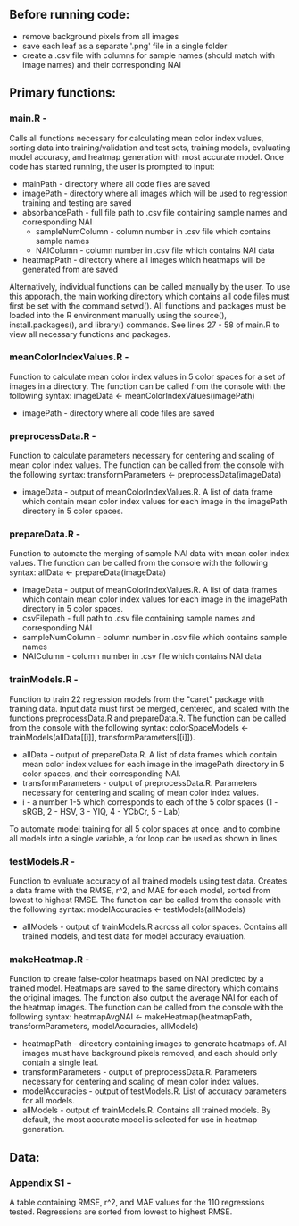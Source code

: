 ## Before running code:
- remove background pixels from all images
- save each leaf as a separate '.png' file in a single folder
- create a .csv file with columns for sample names (should match with image names) and their corresponding NAI

## Primary functions:
### main.R -
Calls all functions necessary for calculating mean color index values, sorting data into training/validation and test sets, training models, evaluating model accuracy, and heatmap generation with most accurate model.
Once code has started running, the user is prompted to input:
- mainPath - directory where all code files are saved
- imagePath - directory where all images which will be used to regression training and testing are saved
- absorbancePath - full file path to .csv file containing sample names and corresponding NAI
  - sampleNumColumn - column number in .csv file which contains sample names
  - NAIColumn - column number in .csv file which contains NAI data
- heatmapPath - directory where all images which heatmaps will be generated from are saved

Alternatively, individual functions can be called manually by the user. To use this apporach, the main working directory which contains all code files must first be set with the command setwd(). All functions and packages must be loaded into the R environment manually using the source(), install.packages(), and library() commands. See lines 27 - 58 of main.R to view all necessary functions and packages.

### meanColorIndexValues.R - 
Function to calculate mean color index values in 5 color spaces for a set of images in a directory. The function can be called from the console with the following syntax: imageData <- meanColorIndexValues(imagePath)
- imagePath - directory where all code files are saved

### preprocessData.R - 
Function to calculate parameters necessary for centering and scaling of mean color index values. The function can be called from the console with the following syntax: transformParameters <- preprocessData(imageData)
- imageData - output of meanColorIndexValues.R. A list of data frame which contain mean color index values for each image in the imagePath directory in 5 color spaces.

### prepareData.R - 
Function to automate the merging of sample NAI data with mean color index values. The function can be called from the console with the following syntax: allData <- prepareData(imageData)
- imageData - output of meanColorIndexValues.R. A list of data frames which contain mean color index values for each image in the imagePath directory in 5 color spaces.
- csvFilepath - full path to .csv file containing sample names and corresponding NAI
- sampleNumColumn - column number in .csv file which contains sample names
- NAIColumn - column number in .csv file which contains NAI data

### trainModels.R -
Function to train 22 regression models from the "caret" package with training data. Input data must first be merged, centered, and scaled with the functions preprocessData.R and prepareData.R. The function can be called from the console with the following syntax: colorSpaceModels <- trainModels(allData[[i]], transformParameters[[i]]).
- allData - output of prepareData.R. A list of data frames which contain mean color index values for each image in the imagePath directory in 5 color spaces, and their corresponding NAI.
- transformParameters - output of preprocessData.R. Parameters necessary for centering and scaling of mean color index values.
- i - a number 1-5 which corresponds to each of the 5 color spaces (1 - sRGB, 2 - HSV, 3 - YIQ, 4 - YCbCr, 5 - Lab)

To automate model training for all 5 color spaces at once, and to combine all models into a single variable, a for loop can be used as shown in lines

### testModels.R -
Function to evaluate accuracy of all trained models using test data. Creates a data frame with the RMSE, r^2, and MAE for each model, sorted from lowest to highest RMSE. The function can be called from the console with the following syntax: modelAccuracies <- testModels(allModels)
- allModels - output of trainModels.R across all color spaces. Contains all trained models, and test data for model accuracy evaluation.


### makeHeatmap.R - 
Function to create false-color heatmaps based on NAI predicted by a trained model. Heatmaps are saved to the same directory which contains the original images. The function also output the average NAI for each of the heatmap images. The function can be called from the console with the following syntax: heatmapAvgNAI <- makeHeatmap(heatmapPath, transformParameters, modelAccuracies, allModels)
- heatmapPath - directory containing images to generate heatmaps of. All images must have background pixels removed, and each should only contain a single leaf.
- transformParameters - output of preprocessData.R. Parameters necessary for centering and scaling of mean color index values.
- modelAccuracies - output of testModels.R. List of accuracy parameters for all models.
- allModels - output of trainModels.R. Contains all trained models. By default, the most accurate model is selected for use in heatmap generation.

## Data:
### Appendix S1 - 
A table containing RMSE, r^2, and MAE values for the 110 regressions tested. Regressions are sorted from lowest to highest RMSE.
